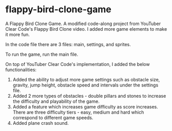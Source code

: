 # flappy-bird-clone-game
A Flappy Bird Clone Game. A modified code-along project from YouTuber Clear Code's Flappy Bird Clone video. I added more game elements to make it more fun.

In the code file there are 3 files: main, settings, and sprites.

To run the game, run the main file.

On top of YouTuber Clear Code's implementation, I added the below functionalities:
1. Added the ability to adjust more game settings such as obstacle size, gravity, jump height, obstacle speed and intervals under the settings file.
2. Added 2 more types of obstacles - double pillars and stones to increase the difficulty and playability of the game.
3. Added a feature which increases game difficulty as score increases. There are three difficulty tiers - easy, medium and hard which correspond to different game speeds.
4. Added plane crash sound.
